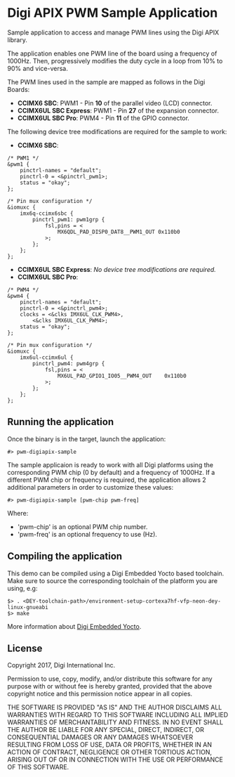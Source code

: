 Digi APIX PWM Sample Application
===================================

Sample application to access and manage PWM lines using the Digi APIX library.

The application enables one PWM line of the board using a frequency of 
1000Hz. Then, progressively modifies the duty cycle in a loop from 10% to 
90% and vice-versa.

The PWM lines used in the sample are mapped as follows in the Digi Boards:
 - **CCIMX6 SBC**: PWM1 - Pin **10** of the parallel video (LCD) connector.
 - **CCIMX6UL SBC Express**: PWM1 - Pin **27** of the expansion connector.
 - **CCIMX6UL SBC Pro**: PWM4 - Pin **11** of the GPIO connector.

The following device tree modifications are required for the sample to work:
 - **CCIMX6 SBC**:
```
/* PWM1 */
&pwm1 {
	pinctrl-names = "default";
	pinctrl-0 = <&pinctrl_pwm1>;
	status = "okay";
};

/* Pin mux configuration */
&iomuxc {
	imx6q-ccimx6sbc {
		pinctrl_pwm1: pwm1grp {
			fsl,pins = <
				MX6QDL_PAD_DISP0_DAT8__PWM1_OUT 0x110b0
			>;
		};
	};
};
```
 - **CCIMX6UL SBC Express**:
    _No device tree modifications are required._
 - **CCIMX6UL SBC Pro**:
```
/* PWM4 */
&pwm4 {
	pinctrl-names = "default";
	pinctrl-0 = <&pinctrl_pwm4>;
	clocks = <&clks IMX6UL_CLK_PWM4>,
		<&clks IMX6UL_CLK_PWM4>;
	status = "okay";
};

/* Pin mux configuration */
&iomuxc {
	imx6ul-ccimx6ul {
		pinctrl_pwm4: pwm4grp {
			fsl,pins = <
				MX6UL_PAD_GPIO1_IO05__PWM4_OUT    0x110b0
			>;
		};
	};
};
```

Running the application
-----------------------
Once the binary is in the target, launch the application:
```
#> pwm-digiapix-sample
```

The sample applicaion is ready to work with all Digi platforms using the corresponding
PWM chip (0 by default) and a frequency of 1000Hz. If a different PWM chip or frequency 
is required, the application allows 2 additional parameters in order to customize 
these values:
```
#> pwm-digiapix-sample [pwm-chip pwm-freq]
```
Where:
 - 'pwm-chip' is an optional PWM chip number.
 - 'pwm-freq' is an optional frequency to use (Hz).

Compiling the application
-------------------------
This demo can be compiled using a Digi Embedded Yocto based toolchain. Make
sure to source the corresponding toolchain of the platform you are using, e.g:

```
$> . <DEY-toolchain-path>/environment-setup-cortexa7hf-vfp-neon-dey-linux-gnueabi
$> make
```

More information about [Digi Embedded Yocto](https://github.com/digi-embedded/meta-digi).

License
-------
Copyright 2017, Digi International Inc.

Permission to use, copy, modify, and/or distribute this software for any purpose
with or without fee is hereby granted, provided that the above copyright notice
and this permission notice appear in all copies.

THE SOFTWARE IS PROVIDED "AS IS" AND THE AUTHOR DISCLAIMS ALL WARRANTIES WITH
REGARD TO THIS SOFTWARE INCLUDING ALL IMPLIED WARRANTIES OF MERCHANTABILITY AND
FITNESS. IN NO EVENT SHALL THE AUTHOR BE LIABLE FOR ANY SPECIAL, DIRECT,
INDIRECT, OR CONSEQUENTIAL DAMAGES OR ANY DAMAGES WHATSOEVER RESULTING FROM LOSS
OF USE, DATA OR PROFITS, WHETHER IN AN ACTION OF CONTRACT, NEGLIGENCE OR OTHER
TORTIOUS ACTION, ARISING OUT OF OR IN CONNECTION WITH THE USE OR PERFORMANCE OF
THIS SOFTWARE.
